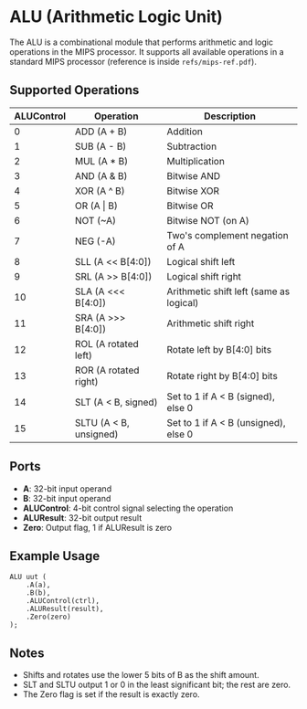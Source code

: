 # ALU (Arithmetic Logic Unit)

The ALU is a combinational module that performs arithmetic and logic operations in the MIPS processor. It supports all available operations in a standard MIPS processor (reference is inside `refs/mips-ref.pdf`).

## Supported Operations
| ALUControl | Operation                | Description                                 |
|------------|--------------------------|---------------------------------------------|
| 0          | ADD (A + B)              | Addition                                    |
| 1          | SUB (A - B)              | Subtraction                                 |
| 2          | MUL (A * B)              | Multiplication                              |
| 3          | AND (A & B)              | Bitwise AND                                 |
| 4          | XOR (A ^ B)              | Bitwise XOR                                 |
| 5          | OR  (A \| B)             | Bitwise OR                                  |
| 6          | NOT (~A)                 | Bitwise NOT (on A)                          |
| 7          | NEG (-A)                 | Two's complement negation of A              |
| 8          | SLL (A << B[4:0])        | Logical shift left                          |
| 9          | SRL (A >> B[4:0])        | Logical shift right                         |
| 10         | SLA (A <<< B[4:0])       | Arithmetic shift left (same as logical)     |
| 11         | SRA (A >>> B[4:0])       | Arithmetic shift right                      |
| 12         | ROL (A rotated left)     | Rotate left by B[4:0] bits                  |
| 13         | ROR (A rotated right)    | Rotate right by B[4:0] bits                 |
| 14         | SLT (A < B, signed)      | Set to 1 if A < B (signed), else 0          |
| 15         | SLTU (A < B, unsigned)   | Set to 1 if A < B (unsigned), else 0        |

## Ports
- **A**: 32-bit input operand
- **B**: 32-bit input operand
- **ALUControl**: 4-bit control signal selecting the operation
- **ALUResult**: 32-bit output result
- **Zero**: Output flag, 1 if ALUResult is zero

## Example Usage
```
ALU uut (
    .A(a),
    .B(b),
    .ALUControl(ctrl),
    .ALUResult(result),
    .Zero(zero)
);
```

## Notes
- Shifts and rotates use the lower 5 bits of B as the shift amount.
- SLT and SLTU output 1 or 0 in the least significant bit; the rest are zero.
- The Zero flag is set if the result is exactly zero.
